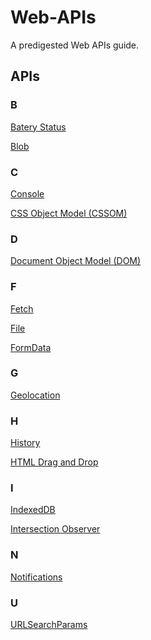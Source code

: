 # Web-APIs
A predigested Web APIs guide.

## APIs

### B
<a href="./Batery Status/README.md" target="_self">Batery Status</a>

<a href="./Blob/README.md" target="_self">Blob</a>

### C

<a href="./Console/README.md" target="_self">Console</a>

<a href="./CSSOM
/README.md" target="_self">CSS Object Model (CSSOM)
</a>

### D

<a href="./Document Object Model (DOM)/README.md" target="_self">Document Object Model (DOM)</a>

### F

<a href="./Fetch/README.md" target="_self">Fetch</a>

<a href="./File/README.md" target="_self">File</a>

<a href="./FormData/README.md" target="_self">FormData</a>

### G

<a href="./Geolocation/README.md" target="_self">Geolocation</a>

### H

<a href="./History/README.md" target="_self">History</a>

<a href="./HTML Drag and Drop/README.md" target="_self">HTML Drag and Drop</a>

### I

<a href="./IndexedDB/README.md" target="_self">IndexedDB</a>

<a href="./Intersection Observer/README.md" target="_self">Intersection Observer</a>

### N

<a href="./Notifications/README.md" target="_self">Notifications</a>

### U

<a href="./URLSearchParams/README.md" target="_self">URLSearchParams</a>
